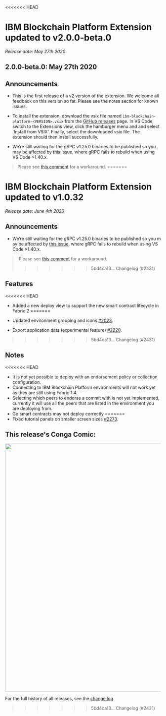 <<<<<<< HEAD
# IBM Blockchain Platform Extension updated to v2.0.0-beta.0
_Release date: May 27th 2020_

## 2.0.0-beta.0: May 27th 2020

Announcements
---
* This is the first release of a v2 version of the extension. We welcome all feedback on this version so far. Please see the notes section for known issues.

* To install the extension, download the vsix file named `ibm-blockchain-platform-<VERSION>.vsix` from the [GitHub releases](https://github.com/IBM-Blockchain/blockchain-vscode-extension/releases) page.
  In VS Code, switch to the Extensions view, click the hamburger menu and and select 'Install from VSIX'. Finally, select the downloaded vsix file. The extension should then install successfully.
  
* We’re still waiting for the gRPC v1.25.0 binaries to be published so you may be affected by [this issue](https://github.com/IBM-Blockchain/blockchain-vscode-extension/issues/1621), where gRPC fails to rebuild when using VS Code >1.40.x.
 > Please see [this comment](https://github.com/IBM-Blockchain/blockchain-vscode-extension/issues/1621#issuecomment-552926559) for a workaround. 
=======
# IBM Blockchain Platform Extension updated to v1.0.32
_Release date: June 4th 2020_

Announcements
---
* We’re still waiting for the gRPC v1.25.0 binaries to be published so you may be affected by [this issue](https://github.com/IBM-Blockchain/blockchain-vscode-extension/issues/1621), where gRPC fails to rebuild when using VS Code >1.40.x.
 > Please see [this comment](https://github.com/IBM-Blockchain/blockchain-vscode-extension/issues/1621#issuecomment-552926559) for a workaround. 
>>>>>>> 5bd4ca13... Changelog (#2431)

Features
---
<<<<<<< HEAD
* Added a new deploy view to support the new smart contract lifecycle in Fabric 2
=======
* Updated environment grouping and icons [#2023](https://github.com/IBM-Blockchain/blockchain-vscode-extension/issues/2023).

* Export application data (experimental feature) [#2220](https://github.com/IBM-Blockchain/blockchain-vscode-extension/issues/2220).
>>>>>>> 5bd4ca13... Changelog (#2431)

Notes
---
<<<<<<< HEAD
* It is not yet possible to deploy with an endorsement policy or collection configuration.
* Connecting to IBM Blockchain Platform environments will not work yet as they are still using Fabric 1.4.
* Selecting which peers to endorse a commit with is not yet implemented, currently it will use all the peers that are listed in the environment you are deploying from.
* Go smart contracts may not deploy correctly
=======
* Fixed tutorial panels on smaller screen sizes [#2273](https://github.com/IBM-Blockchain/blockchain-vscode-extension/issues/2273).

This release's Conga Comic:
---
<img src="https://congacomic.github.io/assets/img/blockheight-74.jpg" width="800">

For the full history of all releases, see the [change log](https://marketplace.visualstudio.com/items/IBMBlockchain.ibm-blockchain-platform/changelog).
>>>>>>> 5bd4ca13... Changelog (#2431)
